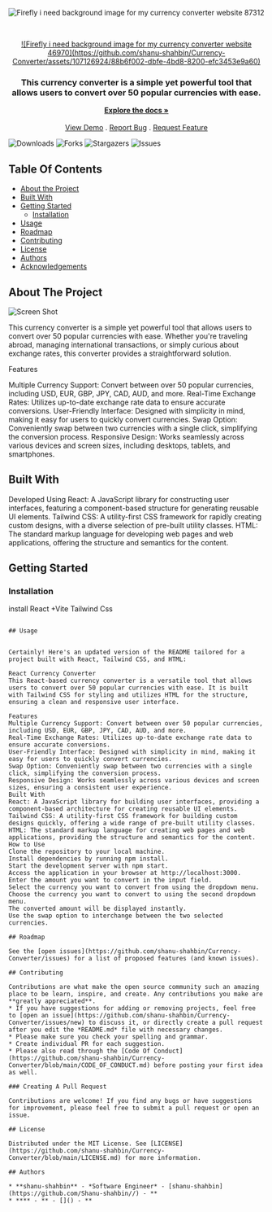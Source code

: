 
![Firefly i need background image for my currency converter website 87312](https://github.com/shanu-shahbin/Currency-Converter/assets/107126924/b2d6b4a6-8a37-4c58-af19-85d6f221fc14)


<br/>
<p align="center">
  <a href="https://github.com/shanu-shahbin/Currency-Converter">
<!--     <img src="images/logo.png" alt="Logo" width="80" height="80"> -->
    ![Firefly i need background image for my currency converter website 46970](https://github.com/shanu-shahbin/Currency-Converter/assets/107126924/88b6f002-dbfe-4bd8-8200-efc3453e9a60)

  </a>

  <h3 align="center">This currency converter is a simple yet powerful tool that allows users to convert over 50 popular currencies with ease. </h3>

  <p align="center">
    <a href="https://github.com/shanu-shahbin/Currency-Converter"><strong>Explore the docs »</strong></a>
    <br/>
    <br/>
    <a href="https://github.com/shanu-shahbin/Currency-Converter">View Demo</a>
    .
    <a href="https://github.com/shanu-shahbin/Currency-Converter/issues">Report Bug</a>
    .
    <a href="https://github.com/shanu-shahbin/Currency-Converter/issues">Request Feature</a>
  </p>
</p>

![Downloads](https://img.shields.io/github/downloads/shanu-shahbin/Currency-Converter/total) ![Forks](https://img.shields.io/github/forks/shanu-shahbin/Currency-Converter?style=social) ![Stargazers](https://img.shields.io/github/stars/shanu-shahbin/Currency-Converter?style=social) ![Issues](https://img.shields.io/github/issues/shanu-shahbin/Currency-Converter) 

## Table Of Contents

* [About the Project](#about-the-project)
* [Built With](#built-with)
* [Getting Started](#getting-started)
  * [Installation](#installation)
* [Usage](#usage)
* [Roadmap](#roadmap)
* [Contributing](#contributing)
* [License](#license)
* [Authors](#authors)
* [Acknowledgements](#acknowledgements)

## About The Project

![Screen Shot](images/screenshot.png)

This currency converter is a simple yet powerful tool that allows users to convert over 50 popular currencies with ease. Whether you're traveling abroad, managing international transactions, or simply curious about exchange rates, this converter provides a straightforward solution.

Features

Multiple Currency Support: Convert between over 50 popular currencies, including USD, EUR, GBP, JPY, CAD, AUD, and more.
Real-Time Exchange Rates: Utilizes up-to-date exchange rate data to ensure accurate conversions.
User-Friendly Interface: Designed with simplicity in mind, making it easy for users to quickly convert currencies.
Swap Option: Conveniently swap between two currencies with a single click, simplifying the conversion process.
Responsive Design: Works seamlessly across various devices and screen sizes, including desktops, tablets, and smartphones.

## Built With

Developed Using
React: A JavaScript library for constructing user interfaces, featuring a component-based structure for generating reusable UI elements.
Tailwind CSS: A utility-first CSS framework for rapidly creating custom designs, with a diverse selection of pre-built utility classes.
HTML: The standard markup language for developing web pages and web applications, offering the structure and semantics for the content.

## Getting Started


### Installation

install React +Vite
Tailwind Css
```

## Usage


Certainly! Here's an updated version of the README tailored for a project built with React, Tailwind CSS, and HTML:

React Currency Converter
This React-based currency converter is a versatile tool that allows users to convert over 50 popular currencies with ease. It is built with Tailwind CSS for styling and utilizes HTML for the structure, ensuring a clean and responsive user interface.

Features
Multiple Currency Support: Convert between over 50 popular currencies, including USD, EUR, GBP, JPY, CAD, AUD, and more.
Real-Time Exchange Rates: Utilizes up-to-date exchange rate data to ensure accurate conversions.
User-Friendly Interface: Designed with simplicity in mind, making it easy for users to quickly convert currencies.
Swap Option: Conveniently swap between two currencies with a single click, simplifying the conversion process.
Responsive Design: Works seamlessly across various devices and screen sizes, ensuring a consistent user experience.
Built With
React: A JavaScript library for building user interfaces, providing a component-based architecture for creating reusable UI elements.
Tailwind CSS: A utility-first CSS framework for building custom designs quickly, offering a wide range of pre-built utility classes.
HTML: The standard markup language for creating web pages and web applications, providing the structure and semantics for the content.
How to Use
Clone the repository to your local machine.
Install dependencies by running npm install.
Start the development server with npm start.
Access the application in your browser at http://localhost:3000.
Enter the amount you want to convert in the input field.
Select the currency you want to convert from using the dropdown menu.
Choose the currency you want to convert to using the second dropdown menu.
The converted amount will be displayed instantly.
Use the swap option to interchange between the two selected currencies.

## Roadmap

See the [open issues](https://github.com/shanu-shahbin/Currency-Converter/issues) for a list of proposed features (and known issues).

## Contributing

Contributions are what make the open source community such an amazing place to be learn, inspire, and create. Any contributions you make are **greatly appreciated**.
* If you have suggestions for adding or removing projects, feel free to [open an issue](https://github.com/shanu-shahbin/Currency-Converter/issues/new) to discuss it, or directly create a pull request after you edit the *README.md* file with necessary changes.
* Please make sure you check your spelling and grammar.
* Create individual PR for each suggestion.
* Please also read through the [Code Of Conduct](https://github.com/shanu-shahbin/Currency-Converter/blob/main/CODE_OF_CONDUCT.md) before posting your first idea as well.

### Creating A Pull Request

Contributions are welcome! If you find any bugs or have suggestions for improvement, please feel free to submit a pull request or open an issue.

## License

Distributed under the MIT License. See [LICENSE](https://github.com/shanu-shahbin/Currency-Converter/blob/main/LICENSE.md) for more information.

## Authors

* **shanu-shahbin** - *Software Engineer* - [shanu-shahbin](https://github.com/Shanu-shahbin//) - **
* **** - ** - []() - **


